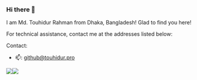 ### Hi there 👋
I am Md. Touhidur Rahman from Dhaka, Bangladesh! Glad to find you here!

For technical assistance, contact me at the addresses listed below:

Contact:
- 📫: github@touhidur.pro

![](https://komarev.com/ghpvc/?username=touhidurrr&style=flat-square)![](https://hit.yhype.me/github/profile?user_id=46617994)
